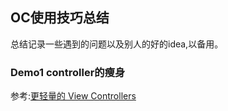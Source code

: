 ## OC使用技巧总结
总结记录一些遇到的问题以及别人的好的idea,以备用。
### Demo1 controller的瘦身
参考:[更轻量的 View Controllers](https://objccn.io/issue-1-1/)
